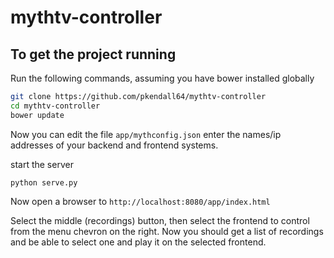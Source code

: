 # mythtv-controller

## To get the project running

Run the following commands, assuming you have bower installed globally

```bash
git clone https://github.com/pkendall64/mythtv-controller
cd mythtv-controller
bower update
```

Now you can edit the file `app/mythconfig.json` enter the names/ip addresses of your backend and frontend systems.

start the server

```
python serve.py
```

Now open a browser to `http://localhost:8080/app/index.html`

Select the middle (recordings) button, then select the frontend to control from the menu chevron on the right.
Now you should get a list of recordings and be able to select one and play it on the selected frontend.


